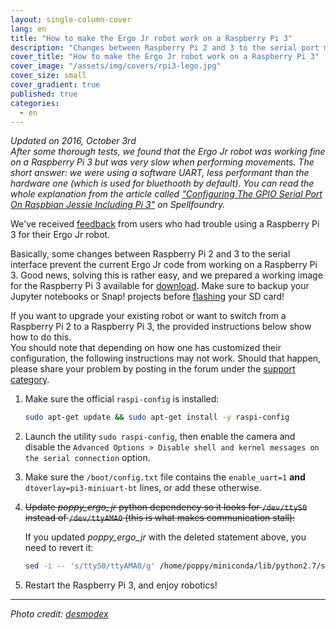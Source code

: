 ```yaml
---
layout: single-column-cover
lang: en
title: "How to make the Ergo Jr robot work on a Raspberry Pi 3"
description: "Changes between Raspberry Pi 2 and 3 to the serial port management prevents the current ergo-jr code from working on a Rpi3. This post will show you how to fix this"
cover_title: "How to make the Ergo Jr robot work on a Raspberry Pi 3"
cover_image: "/assets/img/covers/rpi3-lego.jpg"
cover_size: small
cover_gradient: true
published: true
categories:
  - en
---
```


_Updated on 2016, October 3rd  
After some thorough tests, we found that the Ergo Jr robot was working fine on a Raspberry Pi 3 but was very slow when performing movements. The short answer: we were using a software UART, less performant than the hardware one (which is used for bluethooth by default). You can read the whole explanation from the article called ["Configuring The GPIO Serial Port On Raspbian Jessie Including Pi 3"][spellfoundry] on Spellfoundry._

We've received [feedback](https://forum.poppy-project.org/t/factory-reset-problem/2651/3) from users who had trouble using a Raspberry Pi 3 for their Ergo Jr robot.

Basically, some changes between Raspberry Pi 2 and 3 to the serial interface prevent the current Ergo Jr code from working on a Raspberry Pi 3.
Good news, solving this is rather easy, and we prepared a working image for the Raspberry Pi 3 available for [download][new-image]. Make sure to backup your Jupyter notebooks or Snap! projects before [flashing][flash-sd] your SD card!

If you want to upgrade your existing robot or want to switch from a Raspberry Pi 2 to a Raspberry Pi 3, the provided instructions below show how to do this.  
You should note that depending on how one has customized their configuration, the following instructions may not work. Should that happen, please share your problem by posting in the forum under the [support category][support-link].

1.  Make sure the official `raspi-config` is installed:

    ```bash
    sudo apt-get update && sudo apt-get install -y raspi-config
    ```

2.  Launch the utility `sudo raspi-config`, then enable the camera and disable the `Advanced Options > Disable shell and kernel messages on the serial connection` option.

3.  Make sure the `/boot/config.txt` file contains the `enable_uart=1` **and** `dtoverlay=pi3-miniuart-bt` lines, or add these otherwise.

4.  <del>Update <em>poppy_ergo_jr</em> python dependency so it looks for <code>/dev/ttyS0</code> instead of <code>/dev/ttyAMA0</code> (this is what makes communication stall):</del>

    If you updated <em>poppy_ergo_jr</em> with the deleted statement above, you need to revert it:

    ```bash
    sed -i -- 's/ttyS0/ttyAMA0/g' /home/poppy/miniconda/lib/python2.7/site-packages/poppy_ergo_jr/configuration/poppy_ergo_jr.json
    ```

5. Restart the Raspberry Pi 3, and enjoy robotics!

<hr>

*Photo credit: [desmodex](https://www.flickr.com/photos/desmodex/26347969306)*

[new-image]: https://github.com/poppy-project/poppy-ergo-jr/releases/download/1.0.0-gm/2016-09-30-poppy-ergo-jr.img.zip
[support-link]: https://forum.poppy-project.org/t/making-the-ergo-jr-work-on-a-raspberry-pi-3/2688
[flash-sd]: https://docs.poppy-project.org/en/installation/burn-an-image-file.html#write-the-operating-system-image-to-the-sd-card
[spellfoundry]: https://spellfoundry.com/2016/05/29/configuring-gpio-serial-port-raspbian-jessie-including-pi-3/
